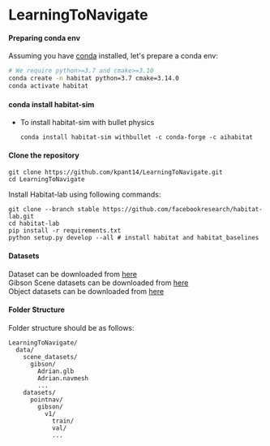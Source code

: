 # LearningToNavigate

#### Preparing conda env
Assuming you have [conda](https://docs.conda.io/projects/conda/en/latest/user-guide/install/) installed, let's prepare a conda env:
```bash
# We require python>=3.7 and cmake>=3.10
conda create -n habitat python=3.7 cmake=3.14.0
conda activate habitat
```

#### conda install habitat-sim
- To install habitat-sim with bullet physics
   ```
   conda install habitat-sim withbullet -c conda-forge -c aihabitat
   ```

#### Clone the repository
```
git clone https://github.com/kpant14/LearningToNavigate.git
cd LearningToNavigate
```



Install Habitat-lab using following commands: 
```
git clone --branch stable https://github.com/facebookresearch/habitat-lab.git
cd habitat-lab
pip install -r requirements.txt
python setup.py develop --all # install habitat and habitat_baselines
```


#### Datasets
Dataset can be downloaded from [here](https://dl.fbaipublicfiles.com/habitat/data/datasets/pointnav/gibson/v1/pointnav_gibson_v1.zip) </br>
Gibson Scene datasets can be downloaded from [here](https://docs.google.com/forms/d/e/1FAIpQLScWlx5Z1DM1M-wTSXaa6zV8lTFkPmTHW1LqMsoCBDWsTDjBkQ/viewform)
</br>
Object datasets can be downloaded from [here](http://dl.fbaipublicfiles.com/habitat/objects_v0.2.zip)</br>

#### Folder Structure
Folder structure should be as follows:</br>
```
LearningToNavigate/
  data/
    scene_datasets/
      gibson/
        Adrian.glb
        Adrian.navmesh
        ...
    datasets/
      pointnav/
        gibson/
          v1/
            train/
            val/
            ...
```

